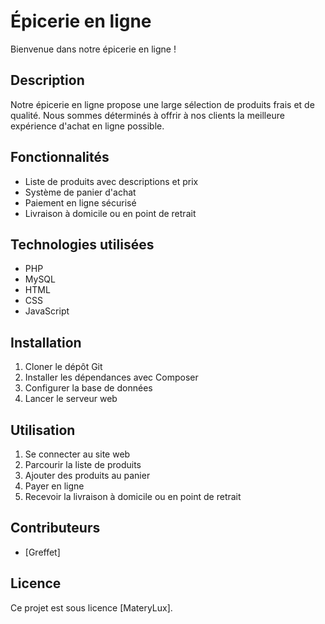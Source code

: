 # Épicerie en ligne

Bienvenue dans notre épicerie en ligne !

## Description

Notre épicerie en ligne propose une large sélection de produits frais et de qualité. Nous sommes déterminés à offrir à nos clients la meilleure expérience d'achat en ligne possible.

## Fonctionnalités

* Liste de produits avec descriptions et prix
* Système de panier d'achat
* Paiement en ligne sécurisé
* Livraison à domicile ou en point de retrait

## Technologies utilisées

* PHP
* MySQL
* HTML
* CSS
* JavaScript

## Installation

1. Cloner le dépôt Git
2. Installer les dépendances avec Composer
3. Configurer la base de données
4. Lancer le serveur web

## Utilisation

1. Se connecter au site web
2. Parcourir la liste de produits
3. Ajouter des produits au panier
4. Payer en ligne
5. Recevoir la livraison à domicile ou en point de retrait

## Contributeurs

* [Greffet]

## Licence

Ce projet est sous licence [MateryLux].